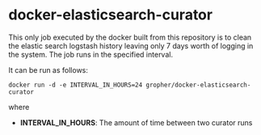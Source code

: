 # docker-elasticsearch-curator

This only job executed by the docker built from this repository is to clean the elastic search logstash history leaving only 7 days worth of logging in the system. The job runs in the specified interval.

It can be run as follows:

	docker run -d -e INTERVAL_IN_HOURS=24 gropher/docker-elasticsearch-curator
	
where 

* **INTERVAL\_IN\_HOURS**: The amount of time between two curator runs

